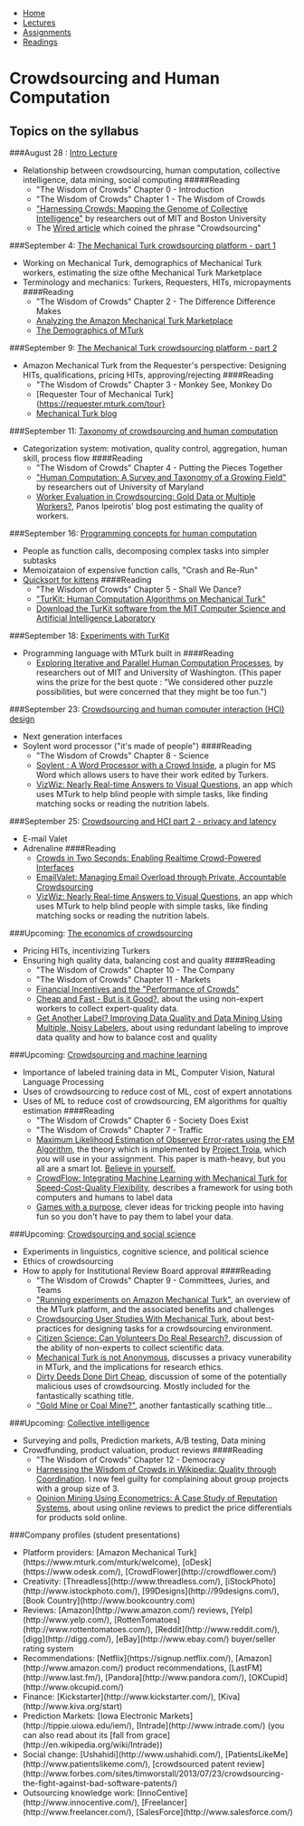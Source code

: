 <ul  id="ProjectSubmenu">
    <li><a class="home" href="index.html" title="Home">Home</a></li>
    <li><a  href="syllabus.html" title="Lectures">Lectures</a></li>
    <li><a class="assignments" href="assignments.html" title="Assignments">Assignments</a></li>
    <li><a class="resources" href="resources.html" title="Resources">Readings</a></li>
</ul>

<link rel="stylesheet" type="text/css" href="stylesheet.css" />

# Crowdsourcing and Human Computation

## Topics on the syllabus

###August 28 : [Intro Lecture](slides/class-intro.pdf)
- Relationship between crowdsourcing, human computation, collective intelligence, data mining, social computing
#####Reading
	- "The Wisdom of Crowds" Chapter 0 - Introduction
	- "The Wisdom of Crowds" Chapter 1 - The Wisdom of Crowds
	- ["Harnessing Crowds: Mapping the Genome of Collective Intelligence"](readings/downloads/intro/MaloneEtAl.pdf) by researchers out of MIT and Boston University
	- The [Wired article](readings/downloads/intro/Wired.pdf) which coined the phrase "Crowdsourcing"

###September 4: [The Mechanical Turk crowdsourcing platform - part 1](slides/amazon-mechanical-turk.pdf)
- Working on Mechanical Turk, demographics of Mechanical Turk workers, estimating the size ofthe Mechanical Turk Marketplace
- Terminology and mechanics: Turkers, Requesters, HITs, micropayments
####Reading
	- "The Wisdom of Crowds" Chapter 2 - The Difference Difference Makes
	- [Analyzing the Amazon Mechanical Turk Marketplace](readings/downloads/platform/Ipeirotis.pdf)
	- [The Demographics of MTurk](readings/downloads/platform/demographics-of-mturk.pdf)

###September 9: [The Mechanical Turk crowdsourcing platform - part 2](slides/being-an-mturk-requester.pdf)
- Amazon Mechanical Turk from the Requester's perspective: Designing HITs, qualifications, pricing HITs, approving/rejecting
####Reading
	- "The Wisdom of Crowds" Chapter 3 - Monkey See, Monkey Do
	- [Requester Tour of Mechanical Turk](https://requester.mturk.com/tour}
	- [Mechanical Turk blog](http://mechanicalturk.typepad.com/blog/requester/)


###September 11: [Taxonomy of crowdsourcing and human computation](slides/taxonomy-of-human-computation.pdf)
- Categorization system: motivation, quality control, aggregation, human skill, process flow
####Reading
	- "The Wisdom of Crowds" Chapter 4 - Putting the Pieces Together
	- ["Human Computation: A Survey and Taxonomy of a Growing Field"](readings/downloads/intro/QuinnAndBederson.pdf) by researchers out of University of Maryland
	- [Worker Evaluation in Crowdsourcing: Gold Data or Multiple Workers?](http://www.behind-the-enemy-lines.com/2010/09/worker-evaluation-in-crowdsourcing-gold.html), Panos Ipeirotis' blog post estimating the quality of workers. 

###September 16: [Programming concepts for human computation](slides/programming-the-crowd.pdf)
- People as function calls, decomposing complex tasks into simpler subtasks
- Memoizataion of expensive function calls, "Crash and Re-Run"
- [Quicksort for kittens](slides/quicksort-with-kittens.mov)
####Reading
	- "The Wisdom of Crowds" Chapter 5 - Shall We Dance?
	- ["TurKit: Human Computation Algorithms on Mechanical Turk"](readings/downloads/programming/Turkit.pdf)
	- [Download the TurKit software from the MIT Computer Science and Artificial Intelligence Laboratory](http://groups.csail.mit.edu/uid/turkit/)

###September 18: [Experiments with TurKit](slides/iterative-and-parallel-processing.pdf)
- Programming language with MTurk built in
####Reading
	- [Exploring Iterative and Parallel Human Computation Processes](readings/downloads/programming/LittleEtAl.pdf), by researchers out of MIT and University of Washington. (This paper wins the prize for the best quote : "We considered other puzzle possibilities, but were concerned that they might be too fun.")

###September 23: [Crowdsourcing and human computer interaction (HCI) design](slides/crowdsourcing-and-HCI.pdf)
- Next generation interfaces 
- Soylent word processor ("it's made of people")
####Reading
	- "The Wisdom of Crowds" Chapter 8 - Science
	- [Soylent : A Word Processor with a Crowd Inside](readings/downloads/hci/Soylent.pdf), a plugin for MS Word which allows users to have their work edited by Turkers.
	- [VizWiz: Nearly Real-time Answers to Visual Questions](readings/downloads/hci/Vizwiz.pdf), an app which uses MTurk to help blind people with simple tasks, like finding matching socks or reading the nutrition labels.

###September 25: [Crowdsourcing and HCI part 2 - privacy and latency](slides/crowdsourcing-and-HCI-privacy-and-latency.pdf)
- E-mail Valet
- Adrenaline
####Reading
	- [Crowds in Two Seconds: Enabling Realtime Crowd-Powered Interfaces](readings/downloads/hci/adrenaline.pdf)
	- [EmailValet: Managing Email Overload through Private, Accountable Crowdsourcing](readings/downloads/hci/EmailValet.pdf)
	- [VizWiz: Nearly Real-time Answers to Visual Questions](readings/downloads/hci/Vizwiz.pdf), an app which uses MTurk to help blind people with simple tasks, like finding matching socks or reading the nutrition labels.



###Upcoming: [The economics of crowdsourcing]()
- Pricing HITs, incentivizing Turkers
- Ensuring high quality data, balancing cost and quality
####Reading 
	- "The Wisdom of Crowds" Chapter 10 - The Company
	- "The Wisdom of Crowds" Chapter 11 - Markets
	- [Financial Incentives and the "Performance of Crowds"](readings/downloads/econ/MasonAndWatts.pdf)
	- [Cheap and Fast - But is it Good?](readings/downloads/econ/SnowEtAl.pdf), about the using non-expert workers to collect expert-quality data.
	- [Get Another Label? Improving Data Quality and Data Mining Using Multiple, Noisy Labelers](readings/downloads/econ/ShengEtAl.pdf), about using redundant labeling to improve data quality and how to balance cost and quality


###Upcoming: [Crowdsourcing and machine learning]()
- Importance of labeled training data in ML, Computer Vision, Natural Language Processing
- Uses of crowdsourcing to reduce cost of ML, cost of expert annotations
- Uses of ML to reduce cost of crowdsourcing, EM algorithms for qualtiy estimation
####Reading
	- "The Wisdom of Crowds" Chapter 6 - Society Does Exist
	- "The Wisdom of Crowds" Chapter 7 - Traffic
	- [Maximum Likelihood Estimation of Observer Error-rates using the EM Algorithm](readings/downloads/ml/EM.pdf), the theory which is implemented by [Project Troia](http://project-troia.com/), which you will use in your assignment. This paper is math-heavy, but you all are a smart lot. [Believe in yourself.](http://virginiachepete.com/wp-content/uploads/2013/06/hey-you-can-do-it.jpg)
	- [CrowdFlow: Integrating Machine Learning with Mechanical Turk for Speed-Cost-Quality Flexibility](readings/downloads/ml/QuinnEtAl.pdf), describes a framework for using both computers and humans to label data
	- [Games with a purpose](readings/downloads/hci/GWAP.pdf), clever ideas for tricking people into having fun so you don't have to pay them to label your data.

###Upcoming: [Crowdsourcing and social science]()
- Experiments in linguistics, cognitive science, and political science
- Ethics of crowdsourcing
- How to apply for Institutional Review Board approval
####Reading
	- "The Wisdom of Crowds" Chapter 9 - Committees, Juries, and Teams
	- ["Running experiments on Amazon Mechanical Turk"](readings/downloads/platform/PaolacciEtAl.pdf), an overview of the MTurk platform, and the associated benefits and challenges
	- [Crowdsourcing User Studies With Mechanical Turk](readings/downloads/platform/KitturEtAl.pdf), about best-practices for designing tasks for a crowdsourcing environment.
	- [Citizen Science: Can Volunteers Do Real Research?](readings/downloads/social-science/Cohn.pdf), discussion of the ability of non-experts to collect scientific data.
	- [Mechanical Turk is not Anonymous](readings/downloads/social-science/LeaseEtAl.pdf), discusses a privacy vunerability in MTurk, and the implications for research ethics.
	- [Dirty Deeds Done Dirt Cheap](readings/downloads/social-science/Harris.pdf), discussion of some of the potentially malicious uses of crowdsourcing. Mostly included for the fantastically scathing title.
	- ["Gold Mine or Coal Mine?"](readings/downloads/social-science/FortEtAl.pdf), another fantastically scathing title...

###Upcoming: [Collective intelligence]()
- Surveying and polls, Prediction markets, A/B testing, Data mining
- Crowdfunding, product valuation, product reviews
####Reading
	- "The Wisdom of Crowds" Chapter 12 - Democracy
	- [Harnessing the Wisdom of Crowds in Wikipedia: Quality through Coordination](readings/downloads/collective-intelligence/Wikipedia.pdf). I now feel guilty for complaining about group projects with a group size of 3.
	- [Opinion Mining Using Econometrics: A Case Study of Reputation Systems](readings/downloads/collective-intelligence/GhoseEtAl.pdf), about using online reviews to predict the price differentials for products sold online.

###Company profiles (student presentations)
<ul>
<li>Platform providers: [Amazon Mechanical Turk](https://www.mturk.com/mturk/welcome), [oDesk](https://www.odesk.com/), [CrowdFlower](http://crowdflower.com/)</li>
<li>Creativity: [Threadless](http://www.threadless.com/), [iStockPhoto](http://www.istockphoto.com/), [99Designs](http://99designs.com/), [Book Country](http://www.bookcountry.com)</li>
<li>Reviews: [Amazon](http://www.amazon.com/) reviews, [Yelp](http://www.yelp.com/), [RottenTomatoes](http://www.rottentomatoes.com/), [Reddit](http://www.reddit.com/), [digg](http://digg.com/), [eBay](http://www.ebay.com/) buyer/seller rating system</li>
<li>Recommendations: [Netflix](https://signup.netflix.com/), [Amazon](http://www.amazon.com/) product recommendations, [LastFM](http://www.last.fm/), [Pandora](http://www.pandora.com/), [OKCupid](http://www.okcupid.com/)</li>
<li>Finance: [Kickstarter](http://www.kickstarter.com/), [Kiva](http://www.kiva.org/start)</li>
<li> Prediction Markets: [Iowa Electronic Markets](http://tippie.uiowa.edu/iem/), [Intrade](http://www.intrade.com/) (you can also read about its [fall from grace](http://en.wikipedia.org/wiki/Intrade)) </li>
<li> Social change: [Ushahidi](http://www.ushahidi.com/), [PatientsLikeMe](http://www.patientslikeme.com/), [crowdsourced patent review](http://www.forbes.com/sites/timworstall/2013/07/23/crowdsourcing-the-fight-against-bad-software-patents/) </li>
<li> Outsourcing knowledge work: [InnoCentive](http://www.innocentive.com/), [Freelancer](http://www.freelancer.com/), [SalesForce](http://www.salesforce.com/) </li>
</ul></li>


